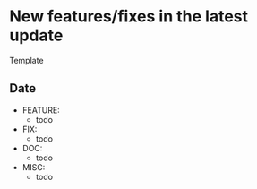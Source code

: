 New features/fixes in the latest update
=====================================


Template

Date
---
* FEATURE:
  - todo
* FIX:
  - todo
* DOC:
  - todo
* MISC:
  - todo
